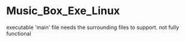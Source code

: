 # Music_Box_Exe_Linux
executable 'main' file needs the surrounding files to support.  not fully functional   
